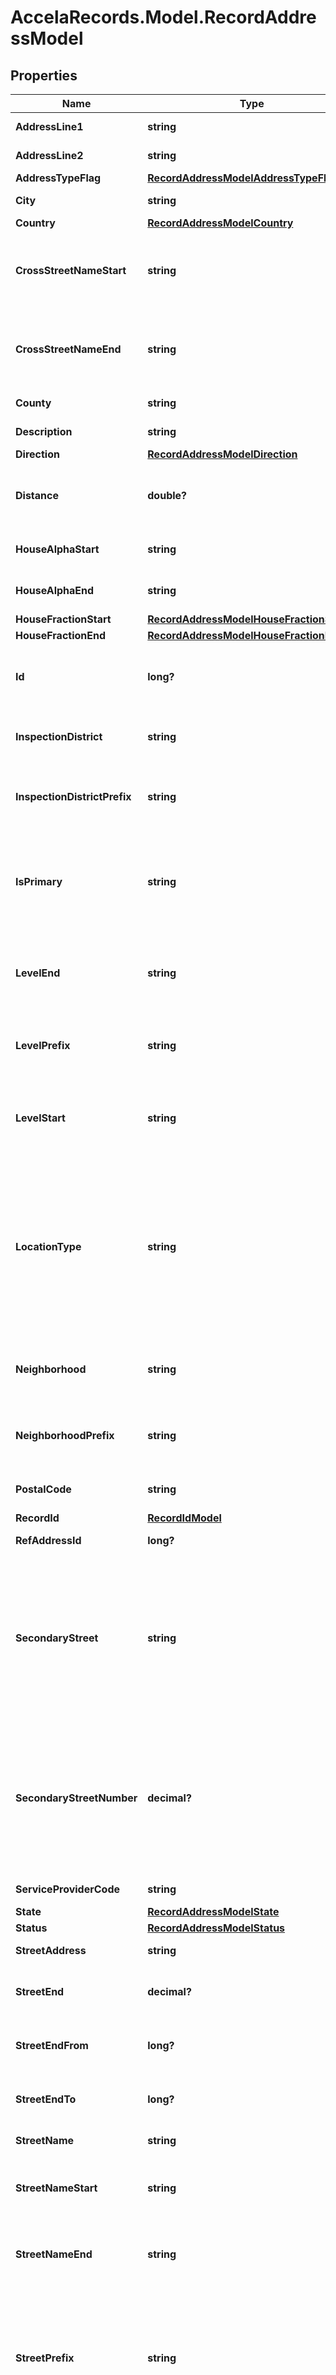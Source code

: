 # AccelaRecords.Model.RecordAddressModel
## Properties

Name | Type | Description | Notes
------------ | ------------- | ------------- | -------------
**AddressLine1** | **string** | The first line of the address. | [optional] 
**AddressLine2** | **string** | The second line of the address. | [optional] 
**AddressTypeFlag** | [**RecordAddressModelAddressTypeFlag**](RecordAddressModelAddressTypeFlag.md) |  | [optional] 
**City** | **string** | The name of the city. | [optional] 
**Country** | [**RecordAddressModelCountry**](RecordAddressModelCountry.md) |  | [optional] 
**CrossStreetNameStart** | **string** | The beginning intersecting street name for searching. Added in Civic Platform version: 9.2.0  | [optional] 
**CrossStreetNameEnd** | **string** | The ending intersecting street name for searching. Added in Civic Platform version: 9.2.0  | [optional] 
**County** | **string** | The name of the county. | [optional] 
**Description** | **string** | A description of the address. | [optional] 
**Direction** | [**RecordAddressModelDirection**](RecordAddressModelDirection.md) |  | [optional] 
**Distance** | **double?** | The distance from another landmark used to locate the address. | [optional] 
**HouseAlphaStart** | **string** | The beginning alphabetic unit in street address. | [optional] 
**HouseAlphaEnd** | **string** | The ending alphabetic unit in street address. | [optional] 
**HouseFractionStart** | [**RecordAddressModelHouseFractionStart**](RecordAddressModelHouseFractionStart.md) |  | [optional] 
**HouseFractionEnd** | [**RecordAddressModelHouseFractionEnd**](RecordAddressModelHouseFractionEnd.md) |  | [optional] 
**Id** | **long?** | The unique address id assigned by the Civic Platform server. | [optional] 
**InspectionDistrict** | **string** | The inspection district where the address is located. | [optional] 
**InspectionDistrictPrefix** | **string** | The prefix for the inspection district where the address is located. | [optional] 
**IsPrimary** | **string** | Indicates whether or not to designate the address as the primary address. Only one address can be primary at any given time. | [optional] 
**LevelEnd** | **string** | The ending level number (floor number) that makes up the address within a complex. | [optional] 
**LevelPrefix** | **string** | The prefix for the level numbers (floor numbers) that make up the address. | [optional] 
**LevelStart** | **string** | The starting level number (floor number) that makes up the address within a complex. | [optional] 
**LocationType** | **string** | The type of location used for Right of Way Management. The valid values are configured with the LOCATION_TYPE standard choice in Civic Platform Administration. Added in Civic Platform version: 9.2.0  | [optional] 
**Neighborhood** | **string** | The neighborhood where the address is located. | [optional] 
**NeighborhoodPrefix** | **string** | The prefix for neighborhood where the address is located. | [optional] 
**PostalCode** | **string** | The postal ZIP code for the address. | [optional] 
**RecordId** | [**RecordIdModel**](RecordIdModel.md) |  | [optional] 
**RefAddressId** | **long?** | The reference address id. | [optional] 
**SecondaryStreet** | **string** | This field (along with the Secondary Road Number field) displays an extra description for the location when two roads that cross or a street with two names makes up the address of the location. | [optional] 
**SecondaryStreetNumber** | **decimal?** | This field (along with the Secondary Road field) displays an extra description for the location when two roads that cross or a street with two names makes up the address of the location. | [optional] 
**ServiceProviderCode** | **string** | The unique agency identifier. | [optional] 
**State** | [**RecordAddressModelState**](RecordAddressModelState.md) |  | [optional] 
**Status** | [**RecordAddressModelStatus**](RecordAddressModelStatus.md) |  | [optional] 
**StreetAddress** | **string** | The street address. | [optional] 
**StreetEnd** | **decimal?** | The ending number of a street address range. | [optional] 
**StreetEndFrom** | **long?** | The beginning number of a street end address range. | [optional] 
**StreetEndTo** | **long?** | The ending number of a street end address range. | [optional] 
**StreetName** | **string** | The name of the street. | [optional] 
**StreetNameStart** | **string** | The beginning street name for searching. Added in Civic Platform version: 9.2.0  | [optional] 
**StreetNameEnd** | **string** | The ending street name for searching. Added in Civic Platform version: 9.2.0  | [optional] 
**StreetPrefix** | **string** | Any part of an address that appears before a street name or number. For example, if the address is 123 West Main, \&quot;West\&quot; is the street prefix. | [optional] 
**StreetStart** | **decimal?** | The starting number of a street address range. | [optional] 
**StreetStartFrom** | **long?** | The beginning number of a street start address range. | [optional] 
**StreetStartTo** | **long?** | The ending number of a street start address range. | [optional] 
**StreetSuffix** | [**RecordAddressModelStreetSuffix**](RecordAddressModelStreetSuffix.md) |  | [optional] 
**StreetSuffixDirection** | [**RecordAddressModelStreetSuffixDirection**](RecordAddressModelStreetSuffixDirection.md) |  | [optional] 
**Type** | [**RecordAddressModelType**](RecordAddressModelType.md) |  | [optional] 
**UnitStart** | **string** | The starting value of a range of unit numbers. | [optional] 
**UnitEnd** | **string** | The ending value of a range of unit numbers. | [optional] 
**UnitType** | [**RecordAddressModelUnitType**](RecordAddressModelUnitType.md) |  | [optional] 
**XCoordinate** | **double?** | The longitudinal coordinate for this address. | [optional] 
**YCoordinate** | **double?** | The latitudinal coordinate for this address. | [optional] 

[[Back to Model list]](../README.md#documentation-for-models) [[Back to API list]](../README.md#documentation-for-api-endpoints) [[Back to README]](../README.md)

